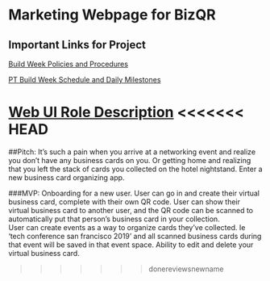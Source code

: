 # Marketing Webpage for BizQR

## Important Links for Project

[Build Week Policies and Procedures](https://www.notion.so/Policies-and-Procedures-9e44063f53f14df79ee73ebeec6b6fc2 "Build Week Rules")

[PT Build Week Schedule and Daily Milestones](https://www.notion.so/PT-Build-Week-Schedule-and-Daily-Milestones-7bb9cf123be140fe98468e2bd70c1026 "Schedule and Daily Milestones")

[Web UI Role Description](https://www.notion.so/Web-User-Interface-Developer-Role-9978e2084bcc45a7a182638acf38b956 "Web UI Dev Role Description")
<<<<<<< HEAD
=======


##Pitch: 
It’s such a pain when you arrive at a networking event and realize you don’t have any business cards on you.  Or getting home and realizing that you left the stack of cards you collected on the hotel nightstand.  Enter a new business card organizing app. 



###MVP:
Onboarding for a new user. 
User can go in and create their virtual business card, complete with their own QR code. 
User can show their virtual business card to another user, and the QR code can be scanned to automatically put that person’s business card in your collection.  
User can create events as a way to organize cards they’ve collected.  Ie ‘tech conference san francisco 2019’ and all scanned business cards during that event will be saved in that event space. 
Ability to edit and delete your virtual business card. 
>>>>>>> donereviewsnewname
